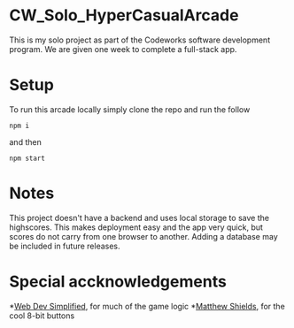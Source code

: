 # CW_Solo_HyperCasualArcade
This is my solo project as part of the Codeworks software development program. We are given one week to complete a full-stack app. 

# Setup
To run this arcade locally simply clone the repo and run the follow
```
npm i
```
and then 
```
npm start
```
# Notes
This project doesn't have a backend and uses local storage to save the highscores. This makes deployment easy and the app very quick, but scores do not carry from one browser to another. Adding a database may be included in future releases.

# Special accknowledgements
*[Web Dev Simplified](https://www.youtube.com/channel/UCFbNIlppjAuEX4znoulh0Cw), for much of the game logic
*[Matthew Shields](https://codepen.io/MatthewShields/pen/pwrXpV), for the cool 8-bit buttons
